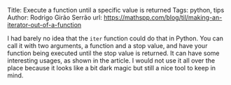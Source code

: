 Title: Execute a function until a specific value is returned
Tags: python, tips
Author: Rodrigo Girão Serrão
url: https://mathspp.com/blog/til/making-an-iterator-out-of-a-function

I had barely no idea that the `iter` function could do that in Python. You can call it with two arguments, a function and a stop value, and have your function being executed until the stop value is returned. It can have some interesting usages, as shown in the article. I would not use it all over the place because it looks like a bit dark magic but still a nice tool to keep in mind.
